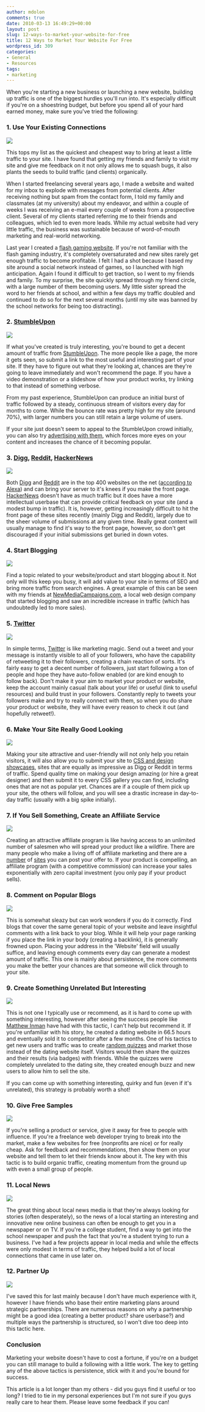 ```yaml
---
author: mdolon
comments: true
date: 2010-03-13 16:49:29+00:00
layout: post
slug: 12-ways-to-market-your-website-for-free
title: 12 Ways to Market Your Website For Free
wordpress_id: 309
categories:
- General
- Resources
tags:
- marketing
---
```


When you're starting a new business or launching a new website, building up traffic is one of the biggest hurdles you'll run into.  It's especially difficult if you're on a shoestring budget, but before you spend all of your hard earned money, make sure you've tried the following:


### 1. Use Your Existing Connections

<img src="http://devgrow.s3.amazonaws.com/assets/images/network-150x150.png" class="image-left" />

This tops my list as the quickest and cheapest way to bring at least a little traffic to your site.  I have found that getting my friends and family to visit my site and give me feedback on it not only allows me to squash bugs, it also plants the seeds to build traffic (and clients) organically.

When I started freelancing several years ago, I made a website and waited for my inbox to explode with messages from potential clients.  After receiving nothing but spam from the contact form, I told my family and classmates (at my university) about my endeavor, and within a couple of weeks I was receiving an e-mail every couple of weeks from a prospective client.  Several of my clients started referring me to their friends and colleagues, which led to even more leads.  While my actual website had very little traffic, the business was sustainable because of word-of-mouth marketing and real-world networking.

Last year I created a [flash gaming website](http://www.pikagame.com/).  If you're not familiar with the flash gaming industry, it's completely oversaturated and new sites rarely get enough traffic to become profitable.  I felt I had a shot because I based my site around a social network instead of games, so I launched with high anticipation.  Again I found it difficult to get traction, so I went to my friends and family.  To my surprise, the site quickly spread through my friend circle, with a large number of them becoming users.  My little sister spread the word to her friends at school, and within a few days my traffic doubled and continued to do so for the next several months (until my site was banned by the school networks for being too distracting).


### 2. [StumbleUpon](http://www.stumbleupon.com/)

<img src="http://devgrow.s3.amazonaws.com/assets/images/stumble-150x150.png" class="image-left" />

If what you've created is truly interesting, you're bound to get a decent amount of traffic from [StumbleUpon](http://www.stumbleupon.com/).  The more people like a page, the more it gets seen, so submit a link to the most useful and interesting part of your site.  If they have to figure out what they're looking at, chances are they're going to leave immediately and won't recommend the page.  If you have a video demonstration or a slideshow of how your product works, try linking to that instead of something verbose.

From my past experience, StumbleUpon can produce an initial burst of traffic followed by a steady, continuous stream of visitors every day for months to come.  While the bounce rate was pretty high for my site (around 70%), with larger numbers you can still retain a large volume of users.

If your site just doesn't seem to appeal to the StumbleUpon crowd initially, you can also try [advertising with them](https://www.stumbleupon.com/ads/), which forces more eyes on your content and increases the chance of it becoming popular.


### 3. [Digg](http://www.digg.com/), [Reddit](http://www.reddit.com/), [HackerNews](http://news.ycombinator.com/)

<img src="http://devgrow.s3.amazonaws.com/assets/images/Digg-reddit-150x150.jpg" class="image-left" />

Both [Digg](http://www.digg.com/) and [Reddit](http://www.reddit.com/) are in the top 400 websites on the net ([according to Alexa](http://www.alexa.com/siteinfo/digg.com+reddit.com#trafficstats)) and can bring your server to it's knees if you make the front page.  [HackerNews](http://news.ycombinator.com/) doesn't have as much traffic but it does have a more intellectual userbase that can provide critical feedback on your site (and a modest bump in traffic).  It is, however, getting increasingly difficult to hit the front page of these sites recently (mainly Digg and Reddit), largely due to the sheer volume of submissions at any given time.  Really great content will usually manage to find it's way to the front page, however, so don't get discouraged if your initial submissions get buried in down votes.


### 4. Start Blogging

<img src="http://devgrow.s3.amazonaws.com/assets/images/blogging-150x150.gif" class="image-left" />

Find a topic related to your website/product and start blogging about it.  Not only will this keep you busy, it will add value to your site in terms of SEO and bring more traffic from search engines.  A great example of this can be seen with my friends at [NewMediaCampaigns.com](http://www.newmediacampaigns.com/), a local web design company that started blogging and saw an incredible increase in traffic (which has undoubtedly led to more sales).


### 5. [Twitter](http://www.twitter.com/)

<img src="http://devgrow.s3.amazonaws.com/assets/images/twitter-150x150.png" class="image-left" />

In simple terms, [Twitter](http://www.twitter.com/) is like marketing magic.  Send out a tweet and your message is instantly visible to all of your followers, who have the capability of retweeting it to their followers, creating a chain reaction of sorts.  It's fairly easy to get a decent number of followers, just start following a ton of people and hope they have auto-follow enabled (or are kind enough to follow back).  Don't make it your aim to market your product or website, keep the account mainly casual (talk about your life) or useful (link to useful resources) and build trust in your followers.  Constantly reply to tweets your followers make and try to really connect with them, so when you do share your product or website, they will have every reason to check it out (and hopefully retweet!).


### 6. Make Your Site Really Good Looking

<img src="http://devgrow.s3.amazonaws.com/assets/images/beauty-150x150.jpg" class="image-left" />

Making your site attractive and user-friendly will not only help you retain visitors, it will also allow you to submit your site to [CSS and design showcases](http://www.smashingmagazine.com/2006/12/21/creme-de-la-creme-of-css-list-of-css-galleries/), sites that are equally as impressive as Digg or Reddit in terms of traffic.  Spend quality time on making your design amazing (or hire a great designer) and then submit it to every CSS gallery you can find, including ones that are not as popular yet.  Chances are if a couple of them pick up your site, the others will follow, and you will see a drastic increase in day-to-day traffic (usually with a big spike initially).


### 7. If You Sell Something, Create an Affiliate Service

<img src="http://devgrow.s3.amazonaws.com/assets/images/percent-150x150.jpg" class="image-left" />

Creating an attractive affiliate program is like having access to an unlimited number of salesmen who will spread your product like a wildfire.  There are many people who make a living off of affiliate marketing and there are a [number](http://www.clickbank.com/sell_products.html) of [sites](http://www.click2sell.eu/) you can post your offer to.  If your product is compelling, an affiliate program (with a competitive commission) can increase your sales exponentially with zero capital investment (you only pay if your product sells).


### 8. Comment on Popular Blogs

<img src="http://devgrow.s3.amazonaws.com/assets/images/comment-150x150.png" class="image-left" />

This is somewhat sleazy but can work wonders if you do it correctly.  Find blogs that cover the same general topic of your website and leave insightful comments with a link back to your blog.  While it will help your page ranking if you place the link in your body (creating a backlink), it is generally frowned upon.  Placing your address in the 'Website' field will usually suffice, and leaving enough comments every day can generate a modest amount of traffic.  This one is mainly about persistence, the more comments you make the better your chances are that someone will click through to your site.


### 9. Create Something Unrelated But Interesting

<img src="http://devgrow.s3.amazonaws.com/assets/images/unrelated-150x150.png" class="image-left" />

This is not one I typically use or recommend, as it is hard to come up with something interesting, however after seeing the success people like [Matthew Inman](http://0at.org/) have had with this tactic, I can't help but recommend it.  If you're unfamiliar with his story, he created a dating website in 66.5 hours and eventually sold it to competitor after a few months.  One of his tactics to get new users and traffic was to create [random quizzes](http://www.oneplusyou.com/q) and market those instead of the dating website itself.  Visitors would then share the quizzes and their results (via badges) with friends.  While the quizzes were completely unrelated to the dating site, they created enough buzz and new users to allow him to sell the site.

If you can come up with something interesting, quirky and fun (even if it's unrelated), this strategy is probably worth a shot!


### 10. Give Free Samples

<img src="http://devgrow.s3.amazonaws.com/assets/images/free-150x150.jpg" class="image-left" />

If you're selling a product or service, give it away for free to people with influence.  If you're a freelance web developer trying to break into the market, make a few websites for free (nonprofits are nice) or for really cheap.  Ask for feedback and recommendations, then show them on your website and tell them to let their friends know about it.  The key with this tactic is to build organic traffic, creating momentum from the ground up with even a small group of people.


### 11. Local News

<img src="http://devgrow.s3.amazonaws.com/assets/images/news-150x150.jpg" class="image-left" />

The great thing about local news media is that they're always looking for stories (often desperately), so the news of a local starting an interesting and innovative new online business can often be enough to get you in a newspaper or on TV.  If you're a college student, find a way to get into the school newspaper and push the fact that you're a student trying to run a business.  I've had a few projects appear in local media and while the effects were only modest in terms of traffic, they helped build a lot of local connections that came in use later on.


### 12. Partner Up

<img src="http://devgrow.s3.amazonaws.com/assets/images/handshake-150x150.gif" class="image-left" />

I've saved this for last mainly because I don't have much experience with it, however I have friends who base their entire marketing plans around strategic partnerships.  There are numerous reasons on why a partnership might be a good idea (creating a better product? share userbase?) and multiple ways the partnership is structured, so I won't dive too deep into this tactic here.


### Conclusion

Marketing your website doesn't have to cost a fortune, if you're on a budget you can still manage to build a following with a little work.  The key to getting any of the above tactics is persistence, stick with it and you're bound for success.

This article is a lot longer than my others - did you guys find it useful or too long?  I tried to tie in my personal experiences but I'm not sure if you guys really care to hear them.  Please leave some feedback if you can!
